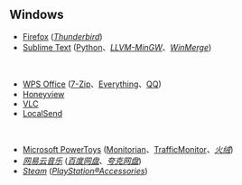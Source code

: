 ## Windows

* [Firefox](https://www.mozilla.org/en-US/firefox/all/) ([_Thunderbird_](https://www.thunderbird.net/zh-CN/))
* [Sublime Text](https://www.sublimetext.com) ([Python](https://www.python.org)、[_LLVM-MinGW_](https://www.mingw-w64.org/downloads/#llvm-mingw)、[_WinMerge_](https://winmerge.org))

<br>

* [WPS Office](https://www.wps.cn) ([7-Zip](https://www.7-zip.org)、[Everything](https://www.voidtools.com/zh-cn/)、[QQ](https://im.qq.com))
* [Honeyview](https://www.bandisoft.com/honeyview/)
* [VLC](https://www.videolan.org)
* [LocalSend](https://github.com/localsend/localsend)

<br>

* [Microsoft PowerToys](https://github.com/microsoft/PowerToys) ([Monitorian](https://github.com/emoacht/Monitorian)、[TrafficMonitor](https://github.com/zhongyang219/TrafficMonitor)、[_火绒_](https://www.huorong.cn))
* [_网易云音乐_](https://music.163.com) ([_百度网盘_](https://pan.baidu.com)、[_夸克网盘_](https://pan.quark.cn))
* [_Steam_](https://store.steampowered.com) ([_PlayStation®Accessories_](https://play.st/3AC0qb0))
